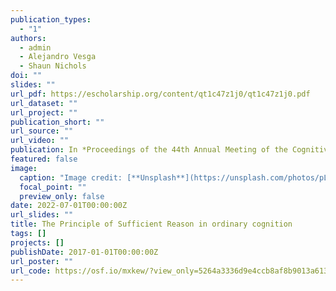 ```yaml
---
publication_types:
  - "1"
authors:
  - admin
  - Alejandro Vesga
  - Shaun Nichols
doi: ""
slides: ""
url_pdf: https://escholarship.org/content/qt1c47z1j0/qt1c47z1j0.pdf
url_dataset: ""
url_project: ""
publication_short: ""
url_source: ""
url_video: ""
publication: In *Proceedings of the 44th Annual Meeting of the Cognitive Science Society*
featured: false
image:
  caption: "Image credit: [**Unsplash**](https://unsplash.com/photos/pLCdAaMFLTE)"
  focal_point: ""
  preview_only: false
date: 2022-07-01T00:00:00Z
url_slides: ""
title: The Principle of Sufficient Reason in ordinary cognition
tags: []
projects: []
publishDate: 2017-01-01T00:00:00Z
url_poster: ""
url_code: https://osf.io/mxkew/?view_only=5264a3336d9e4ccb8af8b9013a613707
---
```

